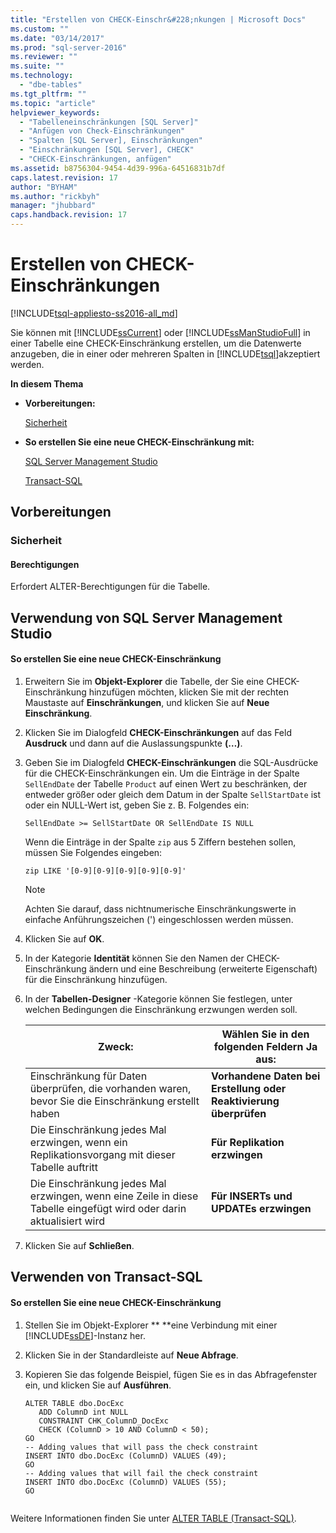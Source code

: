 ```yaml
---
title: "Erstellen von CHECK-Einschr&#228;nkungen | Microsoft Docs"
ms.custom: ""
ms.date: "03/14/2017"
ms.prod: "sql-server-2016"
ms.reviewer: ""
ms.suite: ""
ms.technology: 
  - "dbe-tables"
ms.tgt_pltfrm: ""
ms.topic: "article"
helpviewer_keywords: 
  - "Tabelleneinschränkungen [SQL Server]"
  - "Anfügen von Check-Einschränkungen"
  - "Spalten [SQL Server], Einschränkungen"
  - "Einschränkungen [SQL Server], CHECK"
  - "CHECK-Einschränkungen, anfügen"
ms.assetid: b8756304-9454-4d39-996a-64516831b7df
caps.latest.revision: 17
author: "BYHAM"
ms.author: "rickbyh"
manager: "jhubbard"
caps.handback.revision: 17
---
```

# Erstellen von CHECK-Einschr&#228;nkungen
[!INCLUDE[tsql-appliesto-ss2016-all_md](../../includes/tsql-appliesto-ss2016-all-md.md)]

  Sie können mit [!INCLUDE[ssCurrent](../../includes/sscurrent-md.md)] oder [!INCLUDE[ssManStudioFull](../../includes/ssmanstudiofull-md.md)] in einer Tabelle eine CHECK-Einschränkung erstellen, um die Datenwerte anzugeben, die in einer oder mehreren Spalten in [!INCLUDE[tsql](../../includes/tsql-md.md)]akzeptiert werden.  
  
 **In diesem Thema**  
  
-   **Vorbereitungen:**  
  
     [Sicherheit](#Security)  
  
-   **So erstellen Sie eine neue CHECK-Einschränkung mit:**  
  
     [SQL Server Management Studio](#SSMSProcedure)  
  
     [Transact-SQL](#TsqlProcedure)  
  
##  <a name="BeforeYouBegin"></a> Vorbereitungen  
  
###  <a name="Security"></a> Sicherheit  
  
####  <a name="Permissions"></a> Berechtigungen  
 Erfordert ALTER-Berechtigungen für die Tabelle.  
  
##  <a name="SSMSProcedure"></a> Verwendung von SQL Server Management Studio  
  
#### So erstellen Sie eine neue CHECK-Einschränkung  
  
1.  Erweitern Sie im **Objekt-Explorer** die Tabelle, der Sie eine CHECK-Einschränkung hinzufügen möchten, klicken Sie mit der rechten Maustaste auf **Einschränkungen**, und klicken Sie auf **Neue Einschränkung**.  
  
2.  Klicken Sie im Dialogfeld **CHECK-Einschränkungen** auf das Feld **Ausdruck** und dann auf die Auslassungspunkte **(…)**.  
  
3.  Geben Sie im Dialogfeld **CHECK-Einschränkungen** die SQL-Ausdrücke für die CHECK-Einschränkungen ein. Um die Einträge in der Spalte `SellEndDate` der Tabelle `Product` auf einen Wert zu beschränken, der entweder größer oder gleich dem Datum in der Spalte `SellStartDate` ist oder ein NULL-Wert ist, geben Sie z. B. Folgendes ein:  
  
    ```  
    SellEndDate >= SellStartDate OR SellEndDate IS NULL  
    ```  
  
     Wenn die Einträge in der Spalte `zip` aus 5 Ziffern bestehen sollen, müssen Sie Folgendes eingeben:  
  
    ```  
    zip LIKE '[0-9][0-9][0-9][0-9][0-9]'  
    ```  
  
    > [!NOTE]  
    >  Achten Sie darauf, dass nichtnumerische Einschränkungswerte in einfache Anführungszeichen (') eingeschlossen werden müssen.  
  
4.  Klicken Sie auf **OK**.  
  
5.  In der Kategorie **Identität** können Sie den Namen der CHECK-Einschränkung ändern und eine Beschreibung (erweiterte Eigenschaft) für die Einschränkung hinzufügen.  
  
6.  In der **Tabellen-Designer** -Kategorie können Sie festlegen, unter welchen Bedingungen die Einschränkung erzwungen werden soll.  
  
    |**Zweck:**|**Wählen Sie in den folgenden Feldern Ja aus:**|  
    |-------------|---------------------------------------------|  
    |Einschränkung für Daten überprüfen, die vorhanden waren, bevor Sie die Einschränkung erstellt haben|**Vorhandene Daten bei Erstellung oder Reaktivierung überprüfen**|  
    |Die Einschränkung jedes Mal erzwingen, wenn ein Replikationsvorgang mit dieser Tabelle auftritt|**Für Replikation erzwingen**|  
    |Die Einschränkung jedes Mal erzwingen, wenn eine Zeile in diese Tabelle eingefügt wird oder darin aktualisiert wird|**Für INSERTs und UPDATEs erzwingen**|  
  
7.  Klicken Sie auf **Schließen**.  
  
##  <a name="TsqlProcedure"></a> Verwenden von Transact-SQL  
  
#### So erstellen Sie eine neue CHECK-Einschränkung  
  
1.  Stellen Sie im Objekt-Explorer ** **eine Verbindung mit einer [!INCLUDE[ssDE](../../includes/ssde-md.md)]-Instanz her.  
  
2.  Klicken Sie in der Standardleiste auf **Neue Abfrage**.  
  
3.  Kopieren Sie das folgende Beispiel, fügen Sie es in das Abfragefenster ein, und klicken Sie auf **Ausführen**.  
  
    ```  
    ALTER TABLE dbo.DocExc   
       ADD ColumnD int NULL   
       CONSTRAINT CHK_ColumnD_DocExc   
       CHECK (ColumnD > 10 AND ColumnD < 50);  
    GO  
    -- Adding values that will pass the check constraint  
    INSERT INTO dbo.DocExc (ColumnD) VALUES (49);  
    GO  
    -- Adding values that will fail the check constraint  
    INSERT INTO dbo.DocExc (ColumnD) VALUES (55);  
    GO  
  
    ```  
  
 Weitere Informationen finden Sie unter [ALTER TABLE &#40;Transact-SQL&#41;](../../t-sql/statements/alter-table-transact-sql.md).  
  
###  <a name="TsqlExample"></a>  